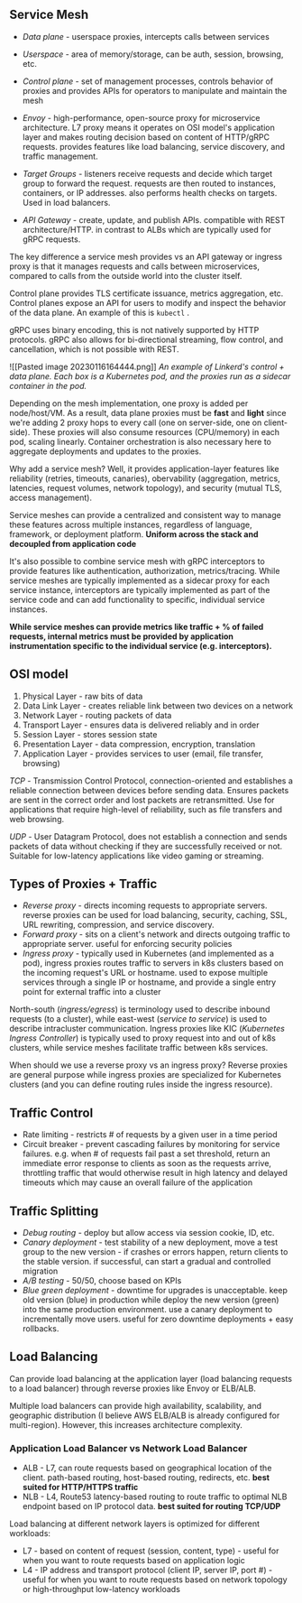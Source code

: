 
## Service Mesh

- *Data plane* - userspace proxies, intercepts calls between services 

- *Userspace* - area of memory/storage, can be auth, session, browsing, etc.

- *Control plane* - set of management processes, controls behavior of proxies and provides APIs for operators to manipulate and maintain the mesh

- *Envoy* - high-performance, open-source proxy for microservice architecture. L7 proxy means it operates on OSI model's application layer and makes routing decision based on content of HTTP/gRPC requests. provides features like load balancing, service discovery, and traffic management.

- *Target Groups* - listeners receive requests and decide which target group to forward the request. requests are then routed to instances, containers, or IP addresses. also performs health checks on targets. Used in load balancers. 

- *API Gateway* - create, update, and publish APIs. compatible with REST architecture/HTTP. in contrast to ALBs which are typically used for gRPC requests. 

The key difference a service mesh provides vs an API gateway or ingress proxy is that it manages requests and calls between microservices, compared to calls from the outside world into the cluster itself. 

Control plane provides TLS certificate issuance, metrics aggregation, etc. Control planes expose an API for users to modify and inspect the behavior of the data plane. An example of this is `kubectl` . 

gRPC uses binary encoding, this is not natively supported by HTTP protocols. gRPC also allows for bi-directional streaming, flow control, and cancellation, which is not possible with REST.


![[Pasted image 20230116164444.png]]
*An example of Linkerd's control + data plane. Each box is a Kubernetes pod, and the proxies run as a sidecar container in the pod.*

Depending on the mesh implementation, one proxy is added per node/host/VM. As a result, data plane proxies must be **fast** and **light** since we're adding 2 proxy hops to every call (one on server-side, one on client-side). These proxies will also consume resources (CPU/memory) in each pod, scaling linearly. Container orchestration is also necessary here to aggregate deployments and updates to the proxies.

Why add a service mesh? Well, it provides application-layer features like reliability (retries, timeouts, canaries), obervability (aggregation, metrics, latencies, request volumes, network topology), and security (mutual TLS, access management). 

Service meshes can provide a centralized and consistent way to manage these features across multiple instances, regardless of language, framework, or deployment platform. **Uniform across the stack and decoupled from application code**

It's also possible to combine service mesh with gRPC interceptors to provide features like authentication, authorization, metrics/tracing. While service meshes are typically implemented as a sidecar proxy for each service instance, interceptors are typically implemented as part of the service code and can add functionality to specific, individual service instances. 

**While service meshes can provide metrics like traffic + % of failed requests, internal metrics must be provided by application instrumentation specific to the individual service (e.g. interceptors).**


## OSI model

1. Physical Layer - raw bits of data
2. Data Link Layer - creates reliable link between two devices on a network
3. Network Layer - routing packets of data
4. Transport Layer - ensures data is delivered reliably and in order
5. Session Layer - stores session state
6. Presentation Layer - data compression, encryption, translation
7. Application Layer - provides services to user (email, file transfer, browsing)

*TCP* - Transmission Control Protocol, connection-oriented and establishes a reliable connection between devices before sending data. Ensures packets are sent in the correct order and lost packets are retransmitted. Use for applications that require high-level of reliability, such as file transfers and web browsing.

*UDP* - User Datagram Protocol, does not establish a connection and sends packets of data without checking if they are successfully received or not. Suitable for low-latency applications like video gaming or streaming.

## Types of Proxies + Traffic

- *Reverse proxy* - directs incoming requests to appropriate servers. reverse proxies can be used for load balancing, security, caching, SSL, URL rewriting, compression, and service discovery.
- *Forward proxy* - sits on a client's network and directs outgoing traffic to appropriate server. useful for enforcing security policies
- *Ingress proxy* - typically used in Kubernetes (and implemented as a pod), ingress proxies routes traffic to servers in k8s clusters based on the incoming request's URL or hostname. used to expose multiple services through a single IP or hostname, and provide a single entry point for external traffic into a cluster

North-south (*ingress/egress*) is terminology used to describe inbound requests (to a cluster), while east-west (*service to service*) is used to describe intracluster communication. Ingress proxies like KIC (*Kubernetes Ingress Controller*) is typically used to proxy request into and out of k8s clusters, while service meshes facilitate traffic between k8s services.

When should we use a reverse proxy vs an ingress proxy? Reverse proxies are general purpose while ingress proxies are specialized for Kubernetes clusters (and you can define routing rules inside the ingress resource). 

## Traffic Control

- Rate limiting - restricts # of requests by a given user in a time period
- Circuit breaker - prevent cascading failures by monitoring for service failures. e.g. when # of requests fail past a set threshold, return an immediate error response to clients as soon as the requests arrive, throttling traffic that would otherwise result in high latency and delayed timeouts which may cause an overall failure of the application

## Traffic Splitting

- *Debug routing* - deploy but allow access via session cookie, ID, etc. 
- *Canary deployment* - test stability of a new deployment, move a test group to the new version - if crashes or errors happen, return clients to the stable version. if successful, can start a gradual and controlled migration
- *A/B testing* - 50/50, choose based on KPIs
- *Blue green deployment* - downtime for upgrades is unacceptable. keep old version (blue) in production while deploy the new version (green) into the same production environment. use a canary deployment to incrementally move users. useful for zero downtime deployments + easy rollbacks.

## Load Balancing

Can provide load balancing at the application layer (load balancing requests to a load balancer) through reverse proxies like Envoy or ELB/ALB. 

Multiple load balancers can provide high availability, scalability, and geographic distribution (I believe AWS ELB/ALB is already configured for multi-region). However, this increases architecture complexity.

### **Application Load Balancer vs Network Load Balancer**

- ALB - L7, can route requests based on geographical location of the client. path-based routing, host-based routing, redirects, etc. **best suited for HTTP/HTTPS traffic**
- NLB - L4, Route53 latency-based routing to route traffic to optimal NLB endpoint based on IP protocol data. **best suited for routing TCP/UDP**

Load balancing at different network layers is optimized for different workloads:

- L7 - based on content of request (session, content, type) - useful for when you want to route requests based on application logic
- L4 - IP address and transport protocol (client IP, server IP, port #) - useful for when you want to route requests based on network topology or high-throughput low-latency workloads

